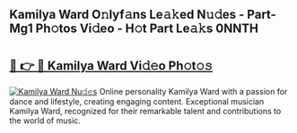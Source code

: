 ## Kamilya Ward O𝚗lyf𝚊ns Le𝚊𝚔ed N𝚞𝚍es - Part-Mg1 Ph𝚘tos Vi𝚍eo - H𝚘t Part Le𝚊𝚔s 0NNTH

# <h2><a href="http://hf3bz7o.feru.top/?c=Kamilya+Ward">🔗 👉 🔴 Kamilya Ward Vi𝚍𝚎o Ph𝚘t𝚘𝚜</a></h2>

[![Kamilya Ward Nu𝚍𝚎s](https://i.imgur.com/0TWrTi3.gif)](http://hf3bz7o.feru.top/?c=Kamilya+Ward)
Online personality Kamilya Ward with a passion for dance and lifestyle, creating engaging content. Exceptional musician Kamilya Ward, recognized for their remarkable talent and contributions to the world of music. 
